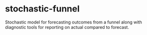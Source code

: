 # stochastic-funnel
Stochastic model for forecasting outcomes from a funnel along with diagnostic tools for reporting on actual compared to forecast.
